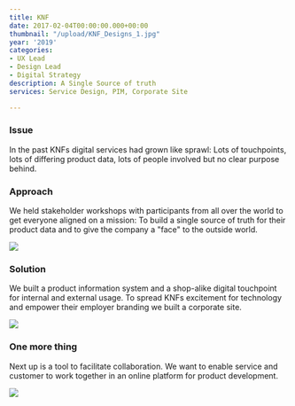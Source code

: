 ```yaml
---
title: KNF
date: 2017-02-04T00:00:00.000+00:00
thumbnail: "/upload/KNF_Designs_1.jpg"
year: '2019'
categories:
- UX Lead
- Design Lead
- Digital Strategy
description: A Single Source of truth
services: Service Design, PIM, Corporate Site

---
```

### Issue

<p class="lead">In the past KNFs digital services had grown like sprawl: Lots of touchpoints, lots of differing product data, lots of people involved but no clear purpose behind.</p>

### Approach

We held stakeholder workshops with participants from all over the world to get everyone aligned on a mission: To build a single source of truth for their product data and to give the company a "face" to the outside world.

![](/upload/KNF_Designs_2.jpg)

### Solution

We built a product information system and a shop-alike digital touchpoint for internal and external usage. To spread KNFs excitement for technology and empower their employer branding we built a corporate site.

![](/upload/KNF_Designs_3.jpg)

### One more thing

Next up is a tool to facilitate collaboration. We want to enable service and customer to work together in an online platform for product development.

![](/upload/KNF_Designs_4.jpg)